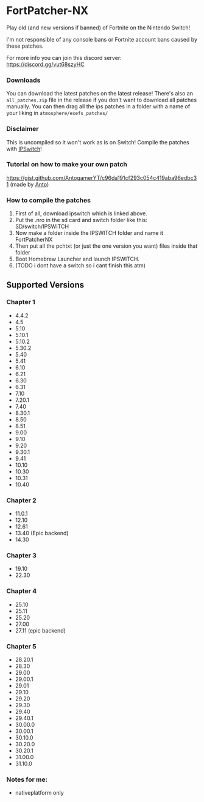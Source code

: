 # FortPatcher-NX


Play old (and new versions if banned) of Fortnite on the Nintendo Switch!

I'm not responsible of any console bans or Fortnite account bans caused by these patches.

For more info you can join this discord server: https://discord.gg/vut68szyHC

### Downloads

You can download the latest patches on the latest release! There's also an `all_patches.zip` file in the release if you don't want to download all patches manually.
You can then drag all the ips patches in a folder with a name of your liking in `atmosphere/exefs_patches/`

### Disclaimer

This is uncompiled so it won't work as is on Switch! Compile the patches with [IPSwitch](https://github.com/3096/ipswitch)!

### Tutorial on how to make your own patch

https://gist.github.com/AntogamerYT/c96da191cf293c054c419aba96edbc31 (made by [Anto](https://github.com/AntogamerYT))

### How to compile the patches
1. First of all, download ipswitch which is linked above.
2. Put the .nro in the sd card and switch folder like this: SD/switch/IPSWITCH
3. Now make a folder inside the IPSWITCH folder and name it FortPatcherNX
4. Then put all the pchtxt (or just the one version you want) files inside that folder
5. Boot Homebrew Launcher and launch IPSWITCH.
6. (TODO i dont have a switch so i cant finish this atm)

## Supported Versions

### Chapter 1

- 4.4.2
- 4.5
- 5.10
- 5.10.1
- 5.10.2
- 5.30.2
- 5.40
- 5.41
- 6.10
- 6.21
- 6.30
- 6.31
- 7.10
- 7.20.1
- 7.40
- 8.30.1
- 8.50
- 8.51
- 9.00
- 9.10
- 9.20
- 9.30.1
- 9.41
- 10.10
- 10.30
- 10.31
- 10.40

### Chapter 2

- 11.0.1
- 12.10
- 12.61
- 13.40 (Epic backend)
- 14.30

### Chapter 3

- 19.10
- 22.30

### Chapter 4

- 25.10
- 25.11
- 25.20
- 27.00
- 27.11 (epic backend)

### Chapter 5

- 28.20.1
- 28.30
- 29.00
- 29.00.1
- 29.01
- 29.10
- 29.20
- 29.30
- 29.40
- 29.40.1
- 30.00.0
- 30.00.1
- 30.10.0
- 30.20.0
- 30.20.1
- 31.00.0
- 31.10.0
### Notes for me:

- nativeplatform only
